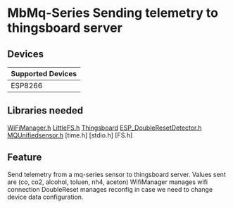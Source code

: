 # MbMq-Series Sending telemetry to thingsboard server

## Devices
| Supported Devices |
|-------------------|
|  ESP8266          |

## Libraries needed
[WiFiManager.h](https://github.com/tzapu/WiFiManager)
[LittleFS.h](https://github.com/esp8266/Arduino/tree/master/libraries/LittleFS)
[Thingsboard](https://github.com/thingsboard/thingsboard-client-sdk)
[ESP_DoubleResetDetector.h](https://github.com/khoih-prog/ESP_DoubleResetDetector)
[MQUnifiedsensor.h](https://github.com/miguel5612/MQSensorsLib/tree/master)
[time.h]
[stdio.h]
[FS.h]

## Feature
Send telemetry from a mq-series sensor to thingsboard server. Values sent are (co, co2, alcohol, toluen, nh4, aceton)
WifiManager manages wifi connection
DoubleReset manages reconfig in case we need to change device data configuration.
